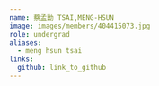 ```yaml
---
name: 蔡孟勳 TSAI,MENG-HSUN 
image: images/members/404415073.jpg 
role: undergrad
aliases:
  - meng hsun tsai
links:
  github: link_to_github 
---
```

